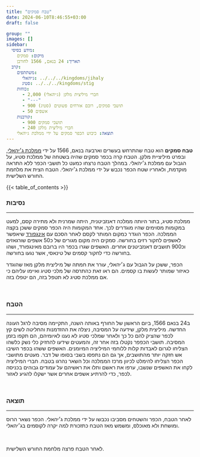 ```yaml
---
title: "טבח סמקים"
date: 2024-06-10T8:46:55+03:00
draft: false

group: ""
images: []
sidebar:
  מידע בסיסי:
    מיקום: סמקים
    תאריך: 24 בנאם, 1566 לחורבן
  קרב:
    משתתפים:
      ג׳יהאלי: ../../../kingdoms/jihaly
      סטיג: ../../../kingdoms/stig
    כוחות:
      - 2,000 חברי מיליצית מלקן (ג׳יהאלי)
      - "---"
      - 900 תושבי סמקים, רובם אזרחים פשוטים (סטיג)
      - 50 אשפים
    קורבנות:
      - 900 תושבי סמקים
      - 240 חברי מיליצית מלקן
    תוצאה: כיבוש הכפר סמקים על ידי ממלכת ג׳יהאלי
---
```


**טבח סמקים** הוא טבח שהתרחש בעשרים וארבעה בנאם, 1566 על ידי [ממלכת ג׳יהאלי](../../../kingdoms/jihaly), ובפרט מיליציית מלקן. הטבח קרה בכפר סמקים שהיה בשטחה של ממלכת סטיג, על הגבול עם ממלכת ג׳יהאלי. במהלך הטבח נרצחו כמעט כל תושבי הכפר ללא התראה מוקדמת, ולאחריו שטח הכפר נכבש על ידי ממלכת ג׳יהאלי. הטבח הצית את מלחמת החורש השלישית. 

<!--more-->

{{< table_of_contents >}}

### נסיבות

---

ממלכת סטיג, בתור היותה ממלכה דאנזביטנית, היתה שמרנית ולא מתירה קסם, למעט במקומות מסוימים שהיו מוגדרים לכך. אחד המקומות היה הכפר סמקים ששכן בקצה הממלכה. הכפר הוגדר כמקום המותר לקסם לאחר הסכם עם [אינגפורד](../../../kingdoms/ingford) שיאפשר לאשפים לחקור רזים בחורשה. סמקים היה מקום מגורים של כ50 אשפים שורגאזים וכ900 תושבים דאנזביטנים אחרים. האשפים שגרו בכפר היו ברובם מאינגפורד, ושהו בחורשה כדי לחקור קסמים של טינאסי, אשר נגעו בחורשה. 

הכפר, ששכן על הגבול עם ג׳יהאלי, עורר את חמתה של מיליצית מלקן מאז שהוגדר כאיזור שמותר לעשות בו קסמים. הם ראו זאת כהתרסה של מלכי סטיג ואיימו עליהם כי אם ממלכת סטיג לא תטפל בזה, הם יטפלו בזה. 

&nbsp;

### הטבח

---

ב24 בנאם 1566, ביום הראשון של החורף באותה השנה, התקיימה מסיבה לרגל העונה החדשה. מיליצית מלקן, שידעה על המסיבה, ניצלה את ההזדמנות והחליטה לשים קץ לכפר שהציק להם כל כך ולאחר שמלכי סטיג לא נענו לאיומיהם, הם תקפו בזמן המסיבה. תושבי הכפפר נקטלו בזה אחר זה, והמעטים שידעו להחזיק כלי נשק כלשהו הצליחו לגרום לאבדות קלות ללוחמי המיליציה המיומנים. האשפים ששהו בכפר השיבו אש חזקה יותר מהתושבים, אך גם הם נתפסו בשבי בסופו של דבר. מעטים מתושבי הכפר הצליחו להימלט לכיוון מרכז הממלכה וכל השאר נהרגו בטבח. חברי המיליציה לקחו את האשפים שנשבו, ערפו את ראשם ותלו את ראשיהם על עמודים גבוהים בכניסה לכפר, כדי להרתיע אשפים אחרים אשר ישקלו להגיע לאזור. 

&nbsp;

### תוצאה

---

לאחר הטבח, הכפר והשטחים מסביבו נכבשו על ידי ממלכת ג׳יהאלי. הכפר נשאר הרוס ומושחת ולא מאוכלס, ומשמש מאז הטבח כתזכורת למה יקרה לקוסמים בג׳יהאלי. 

&nbsp;

לאחר הטבח פרצה מלחמת החורש השלישית. 